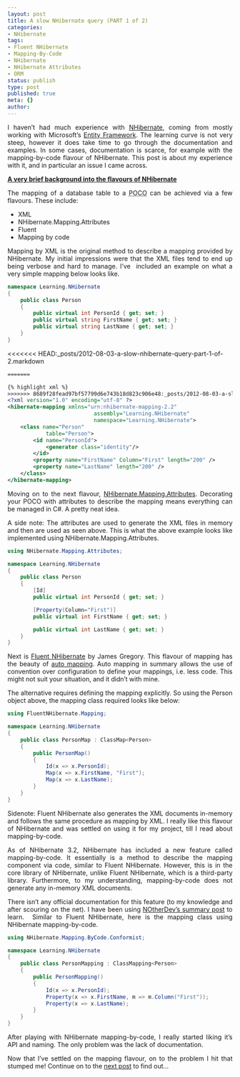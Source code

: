 ```yaml
---
layout: post
title: A slow NHibernate query (PART 1 of 2)
categories:
- NHibernate
tags:
- Fluent NHibernate
- Mapping-By-Code
- NHibernate
- NHibernate Attributes
- ORM
status: publish
type: post
published: true
meta: {}
author: 
---
```

<p align="justify">I haven’t had much experience with <a href="http://www.nhforge.org">NHibernate</a>, coming from mostly working with Microsoft’s <a href="http://msdn.microsoft.com/en-us/data/aa937709">Entity Framework</a>. The learning curve is not very steep, however it does take time to go through the documentation and examples. In some cases, documentation is scarce, for example with the mapping-by-code flavour of NHibernate. This post is about my experience with it, and in particular an issue I came across.</p>
<p align="justify"><strong><u>A very brief background into the flavours of NHibernate </u></strong></p>
<p align="justify">The mapping of a database table to a <abbr title="Plain Old CLR Object">POCO</abbr> can be achieved via a few flavours. These include:</p>
<ul>
<li>
<div align="justify">XML </div>
<li>
<div align="justify">NHibernate.Mapping.Attributes </div>
<li>
<div align="justify">Fluent </div>
<li>
<div align="justify">Mapping by code</div>
</li>
</ul>
<p align="justify">Mapping by XML is the original method to describe a mapping provided by NHibernate. My initial impressions were that the XML files tend to end up being verbose and hard to manage. I’ve&nbsp; included an example on what a very simple mapping below looks like.</p>

```csharp
namespace Learning.NHibernate
{
    public class Person
    {
        public virtual int PersonId { get; set; }
        public virtual string FirstName { get; set; }
        public virtual string LastName { get; set; }
    }
}
```
<<<<<<< HEAD:_posts/2012-08-03-a-slow-nhibernate-query-part-1-of-2.markdown
  
```xml
=======

{% highlight xml %}
>>>>>>> 8689f28fead97bf57799d6e743b18d823c906e48:_posts/2012-08-03-a-slow-nhibernate-query-part-1-of-2.html
<?xml version="1.0" encoding="utf-8" ?>
<hibernate-mapping xmlns="urn:nhibernate-mapping-2.2"
                           assembly="Learning.NHibernate"
                           namespace="Learning.NHibernate">
    <class name="Person"
     	    table="Person">
        <id name="PersonId">
            <generator class="identity"/>
        </id>
        <property name="FirstName" Column="First" length="200" />
        <property name="LastName" length="200" />
    </class>
</hibernate-mapping>
```

<p align="justify">Moving on to the next flavour, <a href="http://www.nhforge.org/doc/nh/en/index.html#mapping-attributes">NHibernate.Mapping.Attributes</a>. Decorating your POCO with attributes to describe the mapping means everything can be managed in C#. A pretty neat idea. </p>
<p align="justify">A side note: The attributes are used to generate the XML files in memory and then are used as seen above. This is what the above example looks like implemented using NHibernate.Mapping.Attributes.</p>

```csharp
using NHibernate.Mapping.Attributes;

namespace Learning.NHibernate
{
    public class Person
    {
        [Id]
        public virtual int PersonId { get; set; }

        [Property(Column="First")]
        public virtual int FirstName { get; set; }

        public virtual int LastName { get; set; }
    }
}
```

<p align="justify">Next is <a href="http://www.fluentnhibernate.org/">Fluent NHibernate</a> by James Gregory. This flavour of mapping has the beauty of <a href="https://github.com/jagregory/fluent-nhibernate/wiki/Auto-mapping">auto mapping</a>. Auto mapping in summary allows the use of convention over configuration to define your mappings, i.e. less code. This might not suit your situation, and it didn’t with mine.</p>
<p align="justify">The alternative requires defining the mapping explicitly. So using the Person object above, the mapping class required looks like below:</p>

```csharp
using FluentNHibernate.Mapping;

namespace Learning.NHibernate
{
    public class PersonMap : ClassMap<Person>
    {
        public PersonMap()
        {
            Id(x => x.PersonId);
            Map(x => x.FirstName, "First");
            Map(x => x.LastName);
        }
    }
}
```

<p align="justify">Sidenote: Fluent NHibernate also generates the XML documents in-memory and follows the same procedure as mapping by XML. I really like this flavour of NHibernate and was settled on using it for my project, till I read about mapping-by-code.</p>
<p align="justify">As of NHibernate 3.2, NHibernate has included a new feature called mapping-by-code. It essentially is a method to describe the mapping component via code, similar to Fluent NHibernate. However, this is in the core library of NHibernate, unlike Fluent NHibernate, which is a third-party library. Furthermore, to my understanding, mapping-by-code does not generate any in-memory XML documents.</p>
<p align="justify">There isn’t any official documentation for this feature (to my knowledge and after scouring on the net). I have been using <a href="http://notherdev.blogspot.com.au/2012/02/nhibernates-mapping-by-code-summary.html">NOtherDev’s summary post</a> to learn.&nbsp; Similar to Fluent NHibernate, here is the mapping class using NHibernate mapping-by-code.</p>

```csharp
using NHibernate.Mapping.ByCode.Conformist;

namespace Learning.NHibernate
{
    public class PersonMapping : ClassMapping<Person>
    {
        public PersonMapping()
        {
            Id(x => x.PersonId);
            Property(x => x.FirstName, m => m.Column("First"));
            Property(x => x.LastName);
        }
    }
}
```

<p align="justify">After playing with NHibernate mapping-by-code, I really started liking it’s API and naming. The only problem was the lack of documentation.</p>
<p align="justify">Now that I’ve settled on the mapping flavour, on to the problem I hit that stumped me! Continue on to the <a href="http://pwee167.wordpress.com/2012/08/05/a-slow-nhibernate-query-part-2-of-2/">next post</a> to find out…</p>
